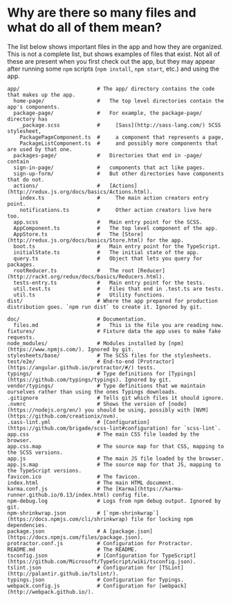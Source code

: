 # Why are there so many files and what do all of them mean?

The list below shows important files in the app and how they are organized. This
is not a complete list, but shows examples of files that exist. Not all of these
are present when you first check out the app, but they may appear after running
some `npm` scripts (`npm install`, `npm start`, etc.) and using the app.

    app/                         # The app/ directory contains the code that makes up the app.
      home-page/                 #   The top level directories contain the app's components.
      package-page/              #   For example, the package-page/ directory has
        _package.scss            #     [Sass](http://sass-lang.com/) SCSS stylesheet,
        PackagePageComponent.ts  #     a component that represents a page,
        PackageListComponent.ts  #     and possibly more components that are used by that one.
      packages-page/             #   Directories that end in -page/ contain
      sign-in-page/              #   components that act like pages.
      sign-up-form/              #   But other directories have components that do not.
      actions/                   #   [Actions](http://redux.js.org/docs/basics/Actions.html).
        index.ts                 #     The main action creators entry point.
        notifications.ts         #     Other action creators live here too.
      app.scss                   #   Main entry point for the SCSS.
      AppComponent.ts            #   The top level component of the app.
      AppStore.ts                #   The [Store](http://redux.js.org/docs/basics/Store.html) for the app.
      boot.ts                    #   Main entry point for the TypeScript.
      initialState.ts            #   The initial state of the app.
      query.ts                   #   Object that lets you query for packages.
      rootReducer.ts             #   The root [Reducer](http://rackt.org/redux/docs/basics/Reducers.html).
      tests-entry.ts             #   Main entry point for the tests.
      util.test.ts               #   Files that end in .test.ts are tests.
      util.ts                    #   Utility functions.
    dist/                        # Where the app prepared for production distribution goes. `npm run dist` to create it. Ignored by git.

    doc/                         # Documentation.
      files.md                   #   This is the file you are reading now.
    fixtures/                    # Fixture data the app uses to make fake requests.
    node_modules/                # Modules installed by [npm](https://www.npmjs.com/). Ignored by git.
    stylesheets/base/            # The SCSS files for the stylesheets.
    test/e2e/                    # End-to-end [Protractor](https://angular.github.io/protractor/#/) tests.
    typings/                     # Type definitions for [Typings](https://github.com/typings/typings). Ignored by git.
    vendor/typings/              # Type definitions that we maintain ourselves rather than using the ones Typings downloads.
    .gitignore                   # Tells git which files it should ignore.
    .nvmrc                       # Shows the version of [node](https://nodejs.org/en/) you should be using, possibly with [NVM](https://github.com/creationix/nvm).
    .sass-lint.yml               # [Configuration](https://github.com/brigade/scss-lint#configuration) for `scss-lint`.
    app.css                      # The main CSS file loaded by the browser.
    app.css.map                  # The source map for that CSS, mapping to the SCSS versions.
    app.js                       # The main JS file loaded by the browser.
    app.js.map                   # The source map for that JS, mapping to the TypeScript versions.
    favicon.ico                  # The favicon.
    index.html                   # The main HTML document.
    karma.conf.js                # The [Karma](https://karma-runner.github.io/0.13/index.html) config file.
    npm-debug.log                # Logs from npm debug output. Ignored by git.
    npm-shrinkwrap.json          # [`npm-shrinkwrap`](https://docs.npmjs.com/cli/shrinkwrap) file for locking npm dependencies.
    package.json                 # A [package.json](https://docs.npmjs.com/files/package.json).
    protractor.conf.js           # Configuration for Protractor.
    README.md                    # The README.
    tsconfig.json                # [Configuration for TypeScript](https://github.com/Microsoft/TypeScript/wiki/tsconfig.json).
    tslint.json                  # Configuration for [TSLint](http://palantir.github.io/tslint/).
    typings.json                 # Configuration for Typings.
    webpack.config.js            # Configuration for [webpack](http://webpack.github.io/).
